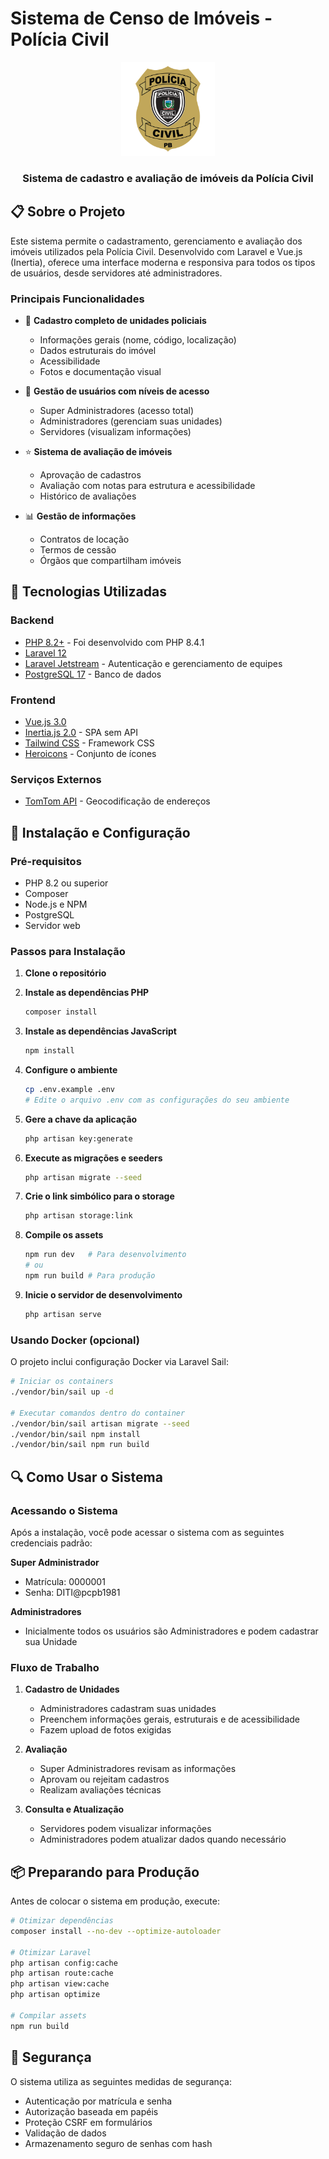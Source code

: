 # Sistema de Censo de Imóveis - Polícia Civil

<div align="center">
  <img src="public/images/logo-pc.png" alt="Logo Polícia Civil" width="150">
  <h3>Sistema de cadastro e avaliação de imóveis da Polícia Civil</h3>
</div>

## 📋 Sobre o Projeto

Este sistema permite o cadastramento, gerenciamento e avaliação dos imóveis utilizados pela Polícia Civil. Desenvolvido com Laravel e Vue.js (Inertia), oferece uma interface moderna e responsiva para todos os tipos de usuários, desde servidores até administradores.

### Principais Funcionalidades

- 🏢 **Cadastro completo de unidades policiais**
  - Informações gerais (nome, código, localização)
  - Dados estruturais do imóvel
  - Acessibilidade
  - Fotos e documentação visual

- 👮 **Gestão de usuários com níveis de acesso**
  - Super Administradores (acesso total)
  - Administradores (gerenciam suas unidades)
  - Servidores (visualizam informações)

- ⭐ **Sistema de avaliação de imóveis**
  - Aprovação de cadastros
  - Avaliação com notas para estrutura e acessibilidade
  - Histórico de avaliações

- 📊 **Gestão de informações**
  - Contratos de locação
  - Termos de cessão
  - Órgãos que compartilham imóveis

## 🔧 Tecnologias Utilizadas

### Backend
- [PHP 8.2+](https://www.php.net/) - Foi desenvolvido com PHP 8.4.1
- [Laravel 12](https://laravel.com/)
- [Laravel Jetstream](https://jetstream.laravel.com/) - Autenticação e gerenciamento de equipes
- [PostgreSQL 17](https://www.postgresql.org/) - Banco de dados

### Frontend
- [Vue.js 3.0](https://vuejs.org/)
- [Inertia.js 2.0](https://inertiajs.com/) - SPA sem API
- [Tailwind CSS](https://tailwindcss.com/) - Framework CSS
- [Heroicons](https://heroicons.com/) - Conjunto de ícones

### Serviços Externos
- [TomTom API](https://developer.tomtom.com/) - Geocodificação de endereços

## 🚀 Instalação e Configuração

### Pré-requisitos
- PHP 8.2 ou superior
- Composer
- Node.js e NPM
- PostgreSQL
- Servidor web

### Passos para Instalação

1. **Clone o repositório**

2. **Instale as dependências PHP**
   ```bash
   composer install
   ```

3. **Instale as dependências JavaScript**
   ```bash
   npm install
   ```

4. **Configure o ambiente**
   ```bash
   cp .env.example .env
   # Edite o arquivo .env com as configurações do seu ambiente
   ```

5. **Gere a chave da aplicação**
   ```bash
   php artisan key:generate
   ```

6. **Execute as migrações e seeders**
   ```bash
   php artisan migrate --seed
   ```

7. **Crie o link simbólico para o storage**
   ```bash
   php artisan storage:link
   ```

8. **Compile os assets**
   ```bash
   npm run dev   # Para desenvolvimento
   # ou
   npm run build # Para produção
   ```

9. **Inicie o servidor de desenvolvimento**
   ```bash
   php artisan serve
   ```

### Usando Docker (opcional)
O projeto inclui configuração Docker via Laravel Sail:

```bash
# Iniciar os containers
./vendor/bin/sail up -d

# Executar comandos dentro do container
./vendor/bin/sail artisan migrate --seed
./vendor/bin/sail npm install
./vendor/bin/sail npm run build
```

## 🔍 Como Usar o Sistema

### Acessando o Sistema

Após a instalação, você pode acessar o sistema com as seguintes credenciais padrão:

**Super Administrador**
- Matrícula: 0000001
- Senha: DITI@pcpb1981

**Administradores**
- Inicialmente todos os usuários são Administradores e podem cadastrar sua Unidade

### Fluxo de Trabalho

1. **Cadastro de Unidades**
   - Administradores cadastram suas unidades
   - Preenchem informações gerais, estruturais e de acessibilidade
   - Fazem upload de fotos exigidas

2. **Avaliação**
   - Super Administradores revisam as informações
   - Aprovam ou rejeitam cadastros
   - Realizam avaliações técnicas

3. **Consulta e Atualização**
   - Servidores podem visualizar informações
   - Administradores podem atualizar dados quando necessário

## 📦 Preparando para Produção

Antes de colocar o sistema em produção, execute:

```bash
# Otimizar dependências
composer install --no-dev --optimize-autoloader

# Otimizar Laravel
php artisan config:cache
php artisan route:cache
php artisan view:cache
php artisan optimize

# Compilar assets
npm run build
```

## 🔐 Segurança

O sistema utiliza as seguintes medidas de segurança:

- Autenticação por matrícula e senha
- Autorização baseada em papéis
- Proteção CSRF em formulários
- Validação de dados
- Armazenamento seguro de senhas com hash

